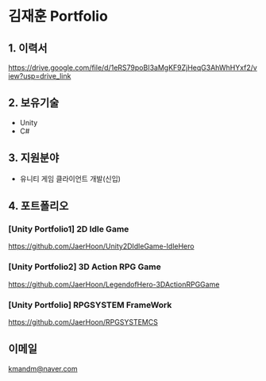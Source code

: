 # 김재훈 Portfolio 
## 1. 이력서
https://drive.google.com/file/d/1eRS79poBI3aMgKF9ZjHeqG3AhWhHYxf2/view?usp=drive_link
## 2. 보유기술
- Unity
- C#
## 3. 지원분야
- 유니티 게임 클라이언트 개발(신입)
## 4. 포트폴리오
### [Unity Portfolio1] 2D Idle Game
https://github.com/JaerHoon/Unity2DIdleGame-IdleHero
### [Unity Portfolio2] 3D Action RPG Game
https://github.com/JaerHoon/LegendofHero-3DActionRPGGame
### [Unity Portfolio] RPGSYSTEM FrameWork
https://github.com/JaerHoon/RPGSYSTEMCS
## 이메일
kmandm@naver.com

   

